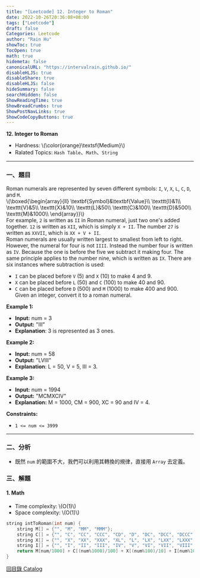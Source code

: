 ```yaml
---
title: "[Leetcode] 12. Integer to Roman"
date: 2022-10-26T20:36:08+08:00
tags: ["Leetcode"]
draft: false
Categories: Leetcode
author: "Rain Hu"
showToc: true
TocOpen: true
math: true
hidemeta: false
canonicalURL: "https://intervalrain.github.io/"
disableHLJS: true
disableShare: true
disableHLJS: false
hideSummary: false
searchHidden: false
ShowReadingTime: true
ShowBreadCrumbs: true
ShowPostNavLinks: true
ShowCodeCopyButtons: true
---
```

**12. Integer to Roman**
+ Hardness: \\(\color{orange}\textsf{Medium}\\)
+ Ralated Topics: `Hash Table`、`Math`、`String`
---
### 一、題目
Roman numerals are represented by seven different symbols: `I`, `V`, `X`, `L`, `C`, `D`, and `M`.  
\\(\boxed{\begin{array}{ll}
\textbf{Symbol}&\textbf{Value}\\\\
\texttt{I}&1\\\\
\texttt{V}&5\\\\
\texttt{X}&10\\\\
\texttt{L}&50\\\\
\texttt{C}&100\\\\
\texttt{D}&500\\\\
\texttt{M}&1000\\\\
\end{array}}\\)  
For example, `2` is written as `II` in Roman numeral, just two one's added together. `12` is written as `XII`, which is simply `X + II`. The number `27` is written as `XXVII`, which is `XX + V + II`.  
Roman numerals are usually written largest to smallest from left to right. However, the numeral for four is not `IIII`. Instead the number four is written as `IV`. Because the one is before the five we subtract it making four. The same principle applies to the number nine, which is written as `IX`. There are six instances where subtraction is used:
+ `I` can be placed before `V` (5) and `X` (10) to make 4 and 9.  
+ `X` can be placed before `L` (50) and `C` (100) to make 40 and 90.  
+ `C` can be placed before `D` (500) and `M` (1000) to make 400 and 900.  
Given an integer, convert it to a roman numeral.  

**Example 1:**  
+ **Input:** num = 3
+ **Output:** "III"
+ **Explanation**: 3 is represented as 3 ones.

**Example 2:**
+ **Input:** num = 58
+ **Output:** "LVIII"
+ **Explanation**: L = 50, V = 5, III = 3.

**Example 3:**  
+ **Input:** num = 1994  
+ **Output:** "MCMXCIV" 
+ **Explanation:** M = 1000, CM = 900, XC = 90 and IV = 4.


**Constraints:**
+ `1 <= num <= 3999`

---

### 二、分析
+ 既然 `num` 的範圍不大，我們可以利用其轉換的規律，直接用 `Array` 去定義。

### 三、解題
#### 1. Math
+ Time complexity: \\(O(1)\\)
+ Space complexity: \\(O(1)\\)
```C++
string intToRoman(int num) {
    string M[] = {"", "M", "MM", "MMM"};
    string C[] = {"", "C", "CC", "CCC", "CD", "D", "DC", "DCC", "DCCC", "CM"};
    string X[] = {"", "X", "XX", "XXX", "XL", "L", "LX", "LXX", "LXXX", "XC"};
    string I[] = {"", "I", "II", "III", "IV", "V", "VI", "VII", "VIII", "IX"};
    return M[num/1000] + C[(num%1000)/100] + X[(num%100)/10] + I[num%10];
}
```
[回目錄 Catalog](/posts/leetcode)